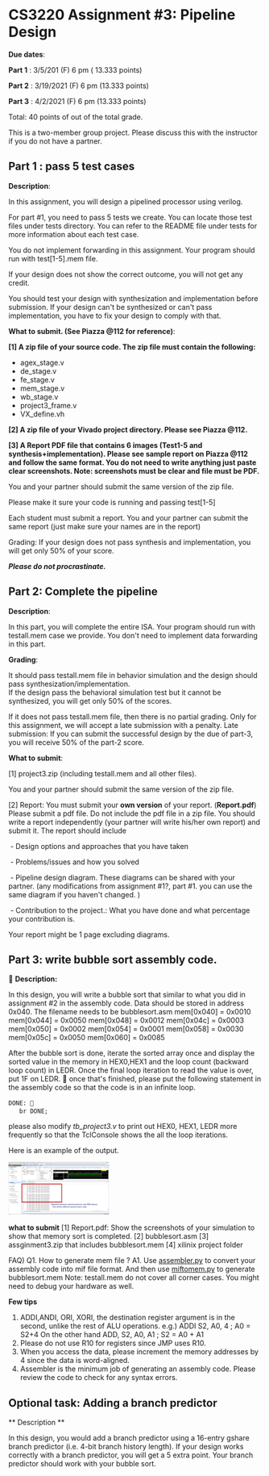 # CS3220 Assignment #3: Pipeline Design 

**Due dates**: 

**Part 1**  : 3/5/201 (F) 6 pm  ( 13.333  points)

**Part 2** : 3/19/2021 (F) 6 pm  (13.333 points)

**Part 3** : 4/2/2021 (F) 6 pm  (13.333 points)

Total:  40 points of out of the total grade. 


This is a two-member group project. Please discuss this with the instructor if you do not have a partner. 

## Part 1 : pass 5 test cases 


**Description**:

In this assignment, you will design a pipelined processor using verilog. 

For part #1, you need to pass 5 tests we create. You can locate those test files under tests directory. You can refer to the README file under tests for more information about each test case. 

You do not implement forwarding in this assignment. Your program should run with test[1-5].mem file.  

If your design does not show the correct outcome, you will not get any credit. 

You should test your design with synthesization and implementation before submission. If your design can't be synthesized or can't pass implementation, 
you have to fix your design to comply with that. 
 

**What to submit. (See Piazza @112 for reference)**:

**[1] A zip file of your source code. The zip file must contain the following:**

* agex_stage.v
* de_stage.v
* fe_stage.v
* mem_stage.v
* wb_stage.v
* project3_frame.v
* VX_define.vh

**[2] A zip file of your Vivado project directory. Please see Piazza @112.**


**[3] A Report PDF file that contains 6 images (Test1-5 and synthesis+implementation). Please see sample report on Piazza @112 and follow the same format. You do not need to write anything just paste clear screenshots. Note: screenshots must be clear and file must be PDF.**

You and your partner should submit the same version of the zip file.

Please make it sure your code is running and passing test[1-5]

Each student must submit a report. You and your partner can submit the same report (just make sure your names are in the report)

Grading: 
If your design does not pass synthesis and implementation, you will get only 50% of your score. 
 

***Please do not procrastinate.*** 



## Part 2: Complete the pipeline  

**Description**: 

In this part, you will complete the entire ISA. Your program should run with testall.mem case we provide. You don't need to implement data forwarding in this part.




**Grading**:

It should pass testall.mem file in behavior simulation and the design should pass synthesization/implementation.  
If the design pass the behavioral simulation test but it cannot be synthesized, you will get only 50% of the scores. 

If it does not pass testall.mem file, then there is no partial grading. Only for this assignment, we will accept a late submission with a penalty. 
Late submission: If you can submit the successful design  by the due of part-3, you will receive 50% of the part-2 score. 



 

**What to submit**:

[1] project3.zip (including testall.mem and all other files).

You and your partner should submit the same version of the zip file.


[2] Report: You must submit your **own version** of your report. (**Report.pdf**) Please submit a pdf file. Do not include the pdf file in a zip file. You should write a report independently (your partner will write his/her own report) and submit it. The report should include

​     \- Design options and approaches that you have taken

​     \- Problems/issues and how you solved

​     \- Pipeline design diagram. These diagrams can be shared with your partner. (any modifications from assignment #1?, part #1. you can use the same diagram if you haven't changed. ) 

​     \- Contribution to the project.: What you have done and what percentage your contribution is.

Your report might be 1 page excluding diagrams.



## Part 3:  write bubble sort assembly code. 

**Description:** 

In this design, you will write a bubble sort that similar to what you did in assignment #2 in the assembly code. 
Data should be stored in address 0x040.  The filename needs to be bubblesort.asm 
mem[0x040] = 0x0010 
mem[0x044] = 0x0050 
mem[0x048] = 0x0012
mem[0x04c] = 0x0003
mem[0x050] = 0x0002
mem[0x054] = 0x0001
mem[0x058] = 0x0030 
mem[0x05c] = 0x0050
mem[0x060] = 0x0085   

After the bubble sort is done, iterate the sorted array once and display the sorted value in the memory in HEX0,HEX1 and the loop count (backward loop count) in LEDR. Once the final loop iteration to read the value 
is over, put 1F on LEDR.  
once that's finished, please put the following statement in the assembly code so that the code is in an infinite loop. 
```
DONE: 
   br DONE; 
``` 

please also modify *tb_project3.v* to print out HEX0, HEX1, LEDR more frequently so that the TclConsole shows the all the loop iterations. 

Here is an example of the output. 

<img src="bubblesort_outcomes.png" width="200">

**what to submit**
[1] Report.pdf: 
Show the screenshots of your simulation to show that memory sort is completed.
[2] bubblesort.asm
[3] assginment3.zip that includes bubblesort.mem 
[4] xilinix project folder  

FAQ)
Q1. How to generate mem file ?
A1. Use [assembler.py](https://github.com/gt-cs3220-spr21/gt-cs3220-spr21.github.io/blob/master/assignment3_files/assignment3_frame/test/assembler.py) to convert your assembly code into mif file format. And then use [miftomem.py](https://github.com/gt-cs3220-spr21/gt-cs3220-spr21.github.io/blob/master/assignment3_files/assignment3_frame/test/miftomem.py)  to generate bubblesort.mem
Note:
testall.mem do not cover all corner cases. You might need to debug your hardware as well.

**Few tips**
1) ADDI,ANDI, ORI, XORI,  the destination register argument is in the second, unlike the rest of ALU operations.
e.g.) ADDI S2, A0, 4 ;  A0 = S2+4
On the other hand ADD, S2, A0, A1 ; S2 = A0 + A1
2) Please do not use R10 for registers since JMP uses R10.
3) When you access the data, please increment the memory addresses by 4 since the data is word-aligned.
4) Assembler is the minimum job of generating an assembly code. Please review the code to check for any syntax errors.


## Optional task: Adding a branch predictor 

** Description ** 

In this design, you would add a branch predictor using a 16-entry gshare branch predictor (i.e. 4-bit branch history length). 
If your design works correctly with a branch predictor, you will get a 5 extra point. Your branch predictor should work with your bubble sort. 
